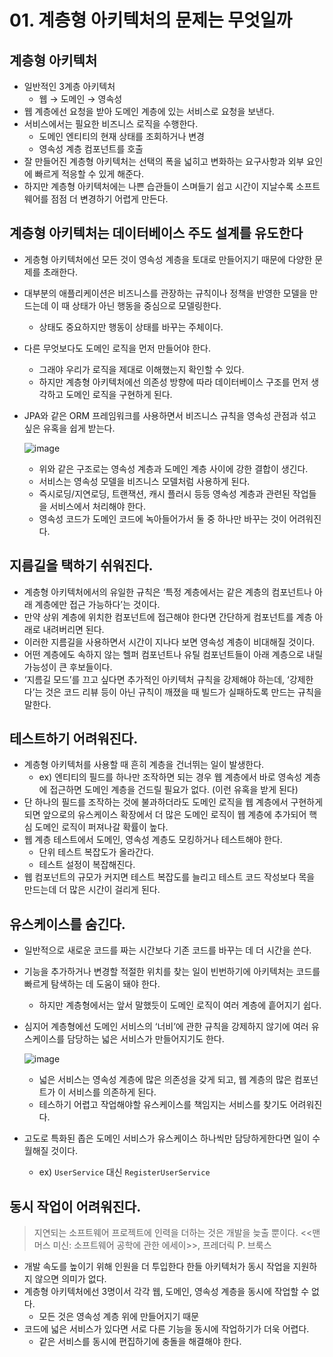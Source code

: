 # 01. 계층형 아키텍처의 문제는 무엇일까
## 계층형 아키텍처

- 일반적인 3계층 아키텍처
    - 웹 → 도메인 → 영속성
- 웹 계층에선 요청을 받아 도메인 계층에 있는 서비스로 요청을 보낸다.
- 서비스에서는 필요한 비즈니스 로직을 수행한다.
    - 도메인 엔티티의 현재 상태를 조회하거나 변경
    - 영속성 계층 컴포넌트를 호출
- 잘 만들어진 계층형 아키텍처는 선택의 폭을 넓히고 변화하는 요구사항과 외부 요인에 빠르게 적응할 수 있게 해준다.
- 하지만 계층형 아키텍처에는 나쁜 습관들이 스며들기 쉽고 시간이 지날수록 소프트웨어를 점점 더 변경하기 어렵게 만든다.

## 계층형 아키텍처는 데이터베이스 주도 설계를 유도한다

- 게층형 아키텍처에선 모든 것이 영속성 계층을 토대로 만들어지기 때문에 다양한 문제를 초래한다.
- 대부분의 애플리케이션은 비즈니스를 관장하는 규칙이나 정책을 반영한 모델을 만드는데 이 때 상태가 아닌 행동을 중심으로 모델링한다.
    - 상태도 중요하지만 행동이 상태를 바꾸는 주체이다.
- 다른 무엇보다도 도메인 로직을 먼저 만들어야 한다.
    - 그래야 우리가 로직을 제대로 이해했는지 확인할 수 있다.
    - 하지만 계층형 아키텍처에선 의존성 방향에 따라 데이터베이스 구조를 먼저 생각하고 도메인 로직을 구현하게 된다.
- JPA와 같은 ORM 프레임워크를 사용하면서 비즈니스 규칙을 영속성 관점과 섞고 싶은 유혹을 쉽게 받는다.

  ![image](https://github.com/ldk980130/TIL/assets/78652144/14984f2f-276d-4a03-a4e4-0c636f7730b4)

    - 위와 같은 구조로는 영속성 계층과 도메인 계층 사이에 강한 결합이 생긴다.
    - 서비스는 영속성 모델을 비즈니스 모델처럼 사용하게 된다.
    - 즉시로딩/지연로딩, 트랜잭션, 캐시 플러시 등등 영속성 계층과 관련된 작업들을 서비스에서 처리해야 한다.
    - 영속성 코드가 도메인 코드에 녹아들어가서 둘 중 하나만 바꾸는 것이 어려워진다.

## 지름길을 택하기 쉬워진다.

- 계층형 아키텍처에서의 유일한 규칙은 ‘특정 계층에서는 같은 계층의 컴포넌트나 아래 계층에만 접근 가능하다’는 것이다.
- 만약 상위 계층에 위치한 컴포넌트에 접근해야 한다면 간단하게 컴포넌트를 계층 아래로 내려버리면 된다.
- 이러한 지름길을 사용하면서 시간이 지나다 보면 영속성 계층이 비대해질 것이다.
- 어떤 계층에도 속하지 않는 헬퍼 컴포넌트나 유틸 컴포넌트들이 아래 계층으로 내릴 가능성이 큰 후보들이다.
- ‘지름길 모드’를 끄고 싶다면 추가적인 아키텍처 규칙을 강제해야 하는데, ‘강제한다’는 것은 코드 리뷰 등이 아닌 규칙이 깨졌을 때 빌드가 실패하도록 만드는 규칙을 말한다.

## 테스트하기 어려워진다.

- 계층형 아키텍처를 사용할 때 흔히 계층을 건너뛰는 일이 발생한다.
    - ex) 엔티티의 필드를 하나만 조작하면 되는 경우 웹 계층에서 바로 영속성 계층에 접근하면 도메인 계층을 건드릴 필요가 없다. (이런 유혹을 받게 된다)
- 단 하나의 필드를 조작하는 것에 불과하더라도 도메인 로직을 웹 계층에서 구현하게되면 앞으로의 유스케이스 확장에서 더 많은 도메인 로직이 웹 계층에 추가되어 핵심 도메인 로직이 퍼져나갈 확률이 높다.
- 웹 계층 테스트에서 도메인, 영속성 계층도 모킹하거나 테스트해야 한다.
    - 단위 테스트 복잡도가 올라간다.
    - 테스트 설정이 복잡해진다.
- 웹 컴포넌트의 규모가 커지면 테스트 복잡도를 늘리고 테스트 코드 작성보다 목을 만드는데 더 많은 시간이 걸리게 된다.

## 유스케이스를 숨긴다.

- 일반적으로 새로운 코드를 짜는 시간보다 기존 코드를 바꾸는 데 더 시간을 쓴다.
- 기능을 추가하거나 변경할 적절한 위치를 찾는 일이 빈번하기에 아키텍처는 코드를 빠르게 탐색하는 데 도움이 돼야 한다.
    - 하지만 계층형에서는 앞서 말했듯이 도메인 로직이 여러 계층에 흩어지기 쉽다.
- 심지어 계층형에선 도메인 서비스의 ‘너비’에 관한 규칙을 강제하지 않기에 여러 유스케이스를 담당하는 넓은 서비스가 만들어지기도 한다.

  ![image](https://github.com/ldk980130/TIL/assets/78652144/75a444f0-1796-4a8d-ab49-9bc21d6ff329)

    - 넓은 서비스는 영속성 계층에 많은 의존성을 갖게 되고, 웹 계층의 많은 컴포넌트가 이 서비스를 의존하게 된다.
    - 테스하기 어렵고 작업해야할 유스케이스를 책임지는 서비스를 찾기도 어려워진다.
- 고도로 특화된 좁은 도메인 서비스가 유스케이스 하나씩만 담당하게한다면 일이 수월해질 것이다.
    - ex) `UserService` 대신 `RegisterUserService`

## 동시 작업이 어려워진다.

> 지연되는 소프트웨어 프로젝트에 인력을 더하는 것은 개발을 늦출 뿐이다. <<맨머스 미신: 소프트웨어 공학에 관한 에세이>>, 프레더릭 P. 브룩스

- 개발 속도를 높이기 위해 인원을 더 투입한다 한들 아키텍처가 동시 작업을 지원하지 않으면 의미가 없다.
- 계층형 아키텍처에선 3명이서 각각 웹, 도메인, 영속성 계층을 동시에 작업할 수 없다.
    - 모든 것은 영속성 계층 위에 만들어지기 때문
- 코드에 넓은 서비스가 있다면 서로 다른 기능을 동시에 작업하기가 더욱 어렵다.
    - 같은 서비스를 동시에 편집하기에 충돌을 해결해야 한다.
